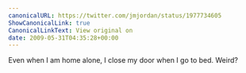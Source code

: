 ```yaml
---
canonicalURL: https://twitter.com/jmjordan/status/1977734605
ShowCanonicalLink: true
CanonicalLinkText: View original on
date: 2009-05-31T04:35:28+00:00
---
```

Even when I am home alone, I close my door when I go to bed. Weird?